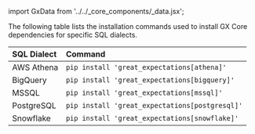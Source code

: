 import GxData from '../../_core_components/_data.jsx';

The following table lists the installation commands used to install GX Core dependencies for specific SQL dialects.

| SQL Dialect | Command |
| :-- | :-- | 
| AWS Athena | `pip install 'great_expectations[athena]'` |
| BigQuery | `pip install 'great_expectations[bigquery]'` |
| MSSQL | `pip install 'great_expectations[mssql]'` |
| PostgreSQL | `pip install 'great_expectations[postgresql]'` |
| Snowflake | `pip install 'great_expectations[snowflake]'` |
